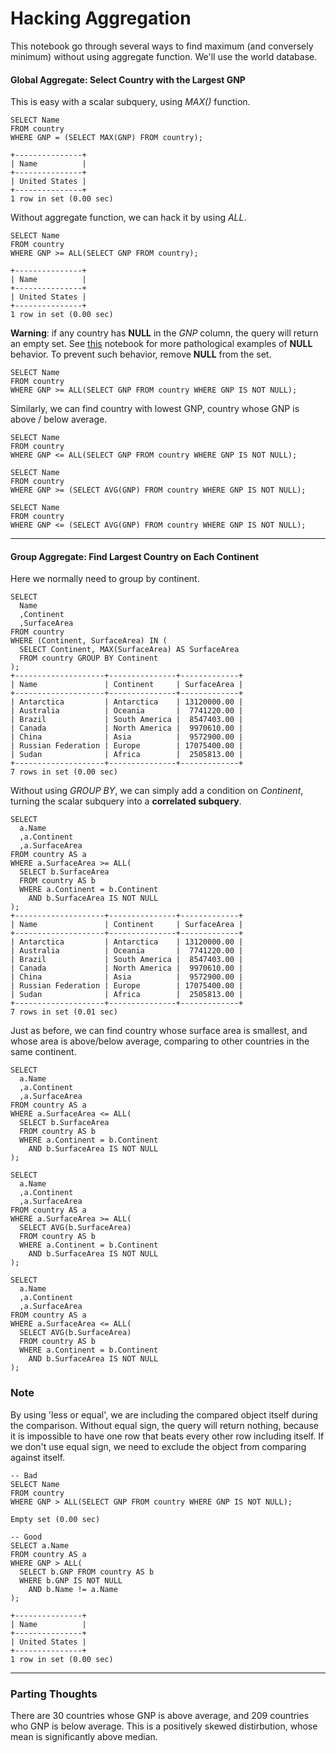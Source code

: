 # Hacking Aggregation

This notebook go through several ways to find maximum (and conversely minimum) without using aggregate function. We'll use the world database.

#### Global Aggregate: Select Country with the Largest GNP
This is easy with a scalar subquery, using *MAX()* function.
```
SELECT Name
FROM country
WHERE GNP = (SELECT MAX(GNP) FROM country);

+---------------+
| Name          |
+---------------+
| United States |
+---------------+
1 row in set (0.00 sec)
```

Without aggregate function, we can hack it by using *ALL*.
```
SELECT Name
FROM country
WHERE GNP >= ALL(SELECT GNP FROM country);

+---------------+
| Name          |
+---------------+
| United States |
+---------------+
1 row in set (0.00 sec)
```

__Warning__: if any country has __NULL__ in the *GNP* column, the query will return an empty set. See [this](https://github.com/shawlu95/Beyond-LeetCode-SQL/tree/master/Hacks/02_NULL_pathology) notebook for more pathological examples of __NULL__ behavior. To prevent such behavior, remove __NULL__ from the set.

```
SELECT Name
FROM country
WHERE GNP >= ALL(SELECT GNP FROM country WHERE GNP IS NOT NULL);
```

Similarly, we can find country with lowest GNP, country whose GNP is above / below average.

```
SELECT Name
FROM country
WHERE GNP <= ALL(SELECT GNP FROM country WHERE GNP IS NOT NULL);

SELECT Name
FROM country
WHERE GNP >= (SELECT AVG(GNP) FROM country WHERE GNP IS NOT NULL);

SELECT Name
FROM country
WHERE GNP <= (SELECT AVG(GNP) FROM country WHERE GNP IS NOT NULL);
```

___
#### Group Aggregate: Find Largest Country on Each Continent
Here we normally need to group by continent. 
```
SELECT
  Name
  ,Continent
  ,SurfaceArea
FROM country
WHERE (Continent, SurfaceArea) IN (
  SELECT Continent, MAX(SurfaceArea) AS SurfaceArea
  FROM country GROUP BY Continent
);
+--------------------+---------------+-------------+
| Name               | Continent     | SurfaceArea |
+--------------------+---------------+-------------+
| Antarctica         | Antarctica    | 13120000.00 |
| Australia          | Oceania       |  7741220.00 |
| Brazil             | South America |  8547403.00 |
| Canada             | North America |  9970610.00 |
| China              | Asia          |  9572900.00 |
| Russian Federation | Europe        | 17075400.00 |
| Sudan              | Africa        |  2505813.00 |
+--------------------+---------------+-------------+
7 rows in set (0.00 sec)
```

Without using *GROUP BY*, we can simply add a condition on *Continent*, turning the scalar subquery into a __correlated subquery__.
```
SELECT 
  a.Name
  ,a.Continent
  ,a.SurfaceArea
FROM country AS a
WHERE a.SurfaceArea >= ALL(
  SELECT b.SurfaceArea 
  FROM country AS b 
  WHERE a.Continent = b.Continent
    AND b.SurfaceArea IS NOT NULL
);
+--------------------+---------------+-------------+
| Name               | Continent     | SurfaceArea |
+--------------------+---------------+-------------+
| Antarctica         | Antarctica    | 13120000.00 |
| Australia          | Oceania       |  7741220.00 |
| Brazil             | South America |  8547403.00 |
| Canada             | North America |  9970610.00 |
| China              | Asia          |  9572900.00 |
| Russian Federation | Europe        | 17075400.00 |
| Sudan              | Africa        |  2505813.00 |
+--------------------+---------------+-------------+
7 rows in set (0.01 sec)
```

Just as before, we can find country whose surface area is smallest, and whose area is above/below average, comparing to other countries in the same continent.

```
SELECT 
  a.Name
  ,a.Continent
  ,a.SurfaceArea
FROM country AS a
WHERE a.SurfaceArea <= ALL(
  SELECT b.SurfaceArea 
  FROM country AS b 
  WHERE a.Continent = b.Continent
    AND b.SurfaceArea IS NOT NULL
);

SELECT 
  a.Name
  ,a.Continent
  ,a.SurfaceArea
FROM country AS a
WHERE a.SurfaceArea >= ALL(
  SELECT AVG(b.SurfaceArea)
  FROM country AS b 
  WHERE a.Continent = b.Continent
    AND b.SurfaceArea IS NOT NULL
);

SELECT 
  a.Name
  ,a.Continent
  ,a.SurfaceArea
FROM country AS a
WHERE a.SurfaceArea <= ALL(
  SELECT AVG(b.SurfaceArea)
  FROM country AS b 
  WHERE a.Continent = b.Continent
    AND b.SurfaceArea IS NOT NULL
);
```

### Note
By using 'less or equal', we are including the compared object itself during the comparison. Without equal sign, the query will return nothing, because it is impossible to have one row that beats every other row including itself. If we don't use equal sign, we need to exclude the object from comparing against itself.

```
-- Bad
SELECT Name
FROM country
WHERE GNP > ALL(SELECT GNP FROM country WHERE GNP IS NOT NULL);

Empty set (0.00 sec)
```

```
-- Good
SELECT a.Name
FROM country AS a
WHERE GNP > ALL(
  SELECT b.GNP FROM country AS b 
  WHERE b.GNP IS NOT NULL 
    AND b.Name != a.Name
);

+---------------+
| Name          |
+---------------+
| United States |
+---------------+
1 row in set (0.00 sec)
```
___
### Parting Thoughts
There are 30 countries whose GNP is above average, and 209 countries who GNP is below average. This is a positively skewed distirbution, whose mean is significantly above median.

